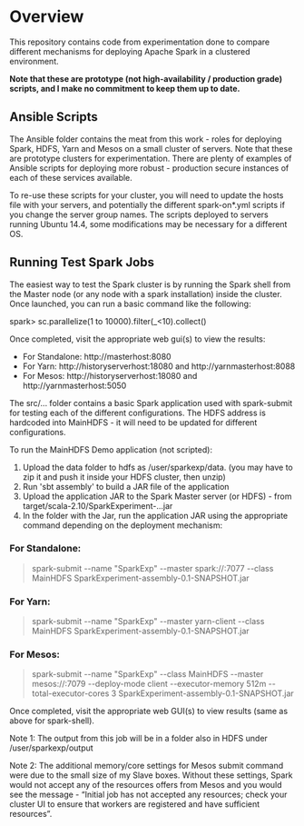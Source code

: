 Overview
=========

This repository contains code from experimentation done to compare different mechanisms for deploying Apache Spark in a clustered environment. 

**Note that these are prototype (not high-availability / production grade) scripts, and I make no commitment to keep them up to date.**

Ansible Scripts
---------------

The Ansible folder contains the meat from this work - roles for deploying Spark, HDFS, Yarn and Mesos on a small cluster of servers. Note that these are prototype clusters for experimentation. There are plenty of examples of Ansible scripts for deploying more robust - production secure instances of each of these services available.

To re-use these scripts for your cluster, you will need to update the hosts file with your servers, and potentially the different spark-on*.yml scripts if you change the server group names. The scripts deployed to servers running Ubuntu 14.4, some modifications may be necessary for a different OS. 

Running Test Spark Jobs
----------------------

The easiest way to test the Spark cluster is by running the Spark shell from the Master node (or any node with a spark installation) inside the cluster. Once launched, you can run a basic command like the following:

spark> sc.parallelize(1 to 10000).filter(_<10).collect()

Once completed, visit the appropriate web gui(s) to view the results:
  * For Standalone: http://masterhost:8080
  * For Yarn: http://historyserverhost:18080 and http://yarnmasterhost:8088
  * For Mesos: http://historyserverhost:18080 and http://yarnmasterhost:5050 

The src/... folder contains a basic Spark application used with spark-submit for testing each of the different configurations. The HDFS address is hardcoded into MainHDFS - it will need to be updated for different configurations. 

To run the MainHDFS Demo application (not scripted):
  1. Upload the data folder to hdfs as /user/sparkexp/data. (you may have to zip it and push it inside your HDFS cluster, then unzip)
  2. Run 'sbt assembly' to build a JAR file of the application
  3. Upload the application JAR to the Spark Master server (or HDFS) - from target/scala-2.10/SparkExperiment-...jar
  4. In the folder with the Jar, run the application JAR using the appropriate command depending on the deployment mechanism:

### For Standalone: 

> spark-submit --name "SparkExp" --master spark://<master ip>:7077  --class MainHDFS  SparkExperiment-assembly-0.1-SNAPSHOT.jar

### For Yarn:

> spark-submit --name "SparkExp"  --master yarn-client  --class MainHDFS SparkExperiment-assembly-0.1-SNAPSHOT.jar

### For Mesos:

>  spark-submit --name "SparkExp" --class MainHDFS --master mesos://<mesos master ip>:7079 --deploy-mode client --executor-memory 512m --total-executor-cores 3 SparkExperiment-assembly-0.1-SNAPSHOT.jar

Once completed, visit the appropriate web GUI(s) to view results (same as above for spark-shell).

Note 1: The output from this job will be in a folder also in HDFS under /user/sparkexp/output

Note 2: The additional memory/core settings for Mesos submit command were due to the small size of my Slave boxes. Without these settings, Spark would not accept any of the resources offers from Mesos and you would see the message - “Initial job has not accepted any resources; check your cluster UI to ensure that workers are registered and have sufficient resources”.
